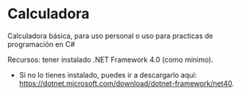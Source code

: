 # Calculadora
Calculadora básica, para uso personal o uso para practicas de programación en C#

Recursos: tener instalado .NET Framework 4.0 (como mínimo).
- Si no lo tienes instalado, puedes ir a descargarlo aqui: https://dotnet.microsoft.com/download/dotnet-framework/net40.
